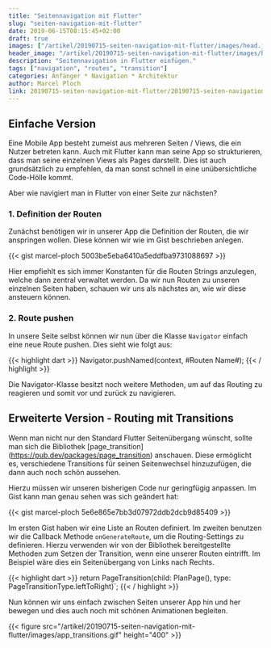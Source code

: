 ```yaml
---
title: "Seitennavigation mit Flutter"
slug: "seiten-navigation-mit-flutter" 
date: 2019-06-15T08:15:45+02:00
draft: true
images: ["/artikel/20190715-seiten-navigation-mit-flutter/images/head.jpg"]
header_image: "/artikel/20190715-seiten-navigation-mit-flutter/images/head.jpg"
description: "Seitennavigation in Flutter einfügen."
tags: ["navigation", "routes", "transition"]
categories: Anfänger * Navigation * Architektur
author: Marcel Ploch
link: 20190715-seiten-navigation-mit-flutter/20190715-seiten-navigation-mit-flutter.md
---
```


## Einfache Version

Eine Mobile App besteht zumeist aus mehreren Seiten / Views, die ein Nutzer betreten kann.
Auch mit Flutter kann man seine App so strukturieren, dass man seine einzelnen Views als Pages darstellt. Dies ist auch grundsätzlich zu empfehlen, da man sonst schnell in eine unübersichtliche Code-Hölle kommt.

Aber wie navigiert man in Flutter von einer Seite zur nächsten?

### 1. Definition der Routen

Zunächst benötigen wir in unserer App die Definition der Routen, die wir anspringen wollen.
Diese können wir wie im Gist beschrieben anlegen.

{{< gist marcel-ploch 5003be5eba6410a5eddfba9731088697 >}}

Hier empfiehlt es sich immer Konstanten für die Routen Strings anzulegen, welche dann zentral verwaltet werden. Da wir nun Routen zu unseren einzelnen Seiten haben, schauen wir uns als nächstes an, wie wir diese ansteuern können.

### 2. Route pushen

In unsere Seite selbst können wir nun über die Klasse `Navigator` einfach eine neue Route pushen. Dies sieht wie folgt aus:

{{< highlight dart >}}
Navigator.pushNamed(context, #Routen Name#);
{{< / highlight >}}

Die Navigator-Klasse besitzt noch weitere Methoden, um auf das Routing zu reagieren und somit vor und zurück zu navigieren.

## Erweiterte Version - Routing mit Transitions
Wenn man nicht nur den Standard Flutter Seitenübergang wünscht, sollte man sich die Bibliothek [page_transition] (https://pub.dev/packages/page_transition) anschauen. Diese ermöglicht es, verschiedene Transitions für seinen Seitenwechsel hinzuzufügen, die dann auch noch schön aussehen.

Hierzu müssen wir unseren bisherigen Code nur geringfügig anpassen.
Im Gist kann man genau sehen was sich geändert hat:

{{< gist marcel-ploch 5e6e865e7bb3d07972ddb2dcb9d85409 >}}

Im ersten Gist haben wir eine Liste an Routen definiert. Im zweiten benutzen wir die Callback Methode `onGenerateRoute`, um die Routing-Settings zu definieren.
Hierzu verwenden wir von der Bibliothek bereitgestellte Methoden zum Setzen der Transition, wenn eine unserer Routen eintrifft. 
Im Beispiel wäre dies ein Seitenübergang von Links nach Rechts.

{{< highlight dart >}}
return PageTransition(child: PlanPage(), type: PageTransitionType.leftToRight)`;
{{< / highlight >}}

Nun können wir uns einfach zwischen Seiten unserer App hin und her bewegen und dies auch noch mit schönen Animationen begleiten.

{{< figure src="/artikel/20190715-seiten-navigation-mit-flutter/images/app_transitions.gif" height="400" >}}
